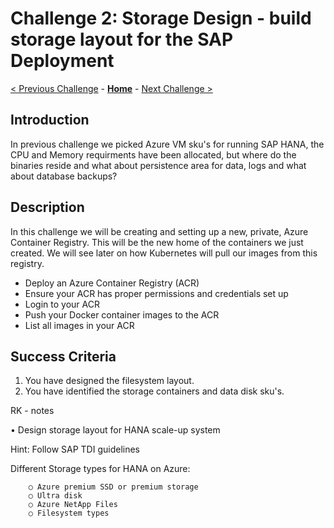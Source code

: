 # Challenge 2: Storage Design - build storage layout for the SAP Deployment

[< Previous Challenge](./01-containers.md) - **[Home](../README.md)** - [Next Challenge >](./03-k8sintro.md)

## Introduction

In previous challenge we picked Azure VM sku's for running SAP HANA, the CPU and Memory requirments have been allocated, but where do the binaries reside and what about persistence area for data, logs and what about database backups? 

## Description

In this challenge we will be creating and setting up a new, private, Azure Container Registry. This will be the new home of the containers we just created. We will see later on how Kubernetes will pull our images from this registry.

- Deploy an Azure Container Registry (ACR)
- Ensure your ACR has proper permissions and credentials set up
- Login to your ACR
- Push your Docker container images to the ACR
- List all images in your ACR

## Success Criteria

1. You have designed the filesystem layout.
2. You have identified the storage containers and data disk sku's.



RK - notes

• Design storage layout for HANA scale-up system

Hint: Follow SAP TDI guidelines


Different Storage types for HANA on Azure: 

		○ Azure premium SSD or premium storage
		○ Ultra disk
		○ Azure NetApp Files
		○ Filesystem types

